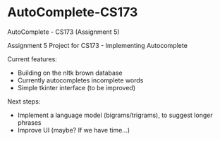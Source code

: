 # AutoComplete-CS173
AutoComplete - CS173 (Assignment 5)

Assignment 5 Project for CS173 - Implementing Autocomplete

Current features:
* Building on the nltk brown database
* Currently autocompletes incomplete words
* Simple tkinter interface (to be improved)

Next steps:
* Implement a language model (bigrams/trigrams), to suggest longer phrases
* Improve UI (maybe? If we have time...)
